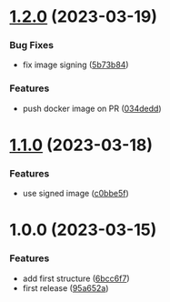 # [1.2.0](https://github.com/thibaultserti/bootstrap-golang/compare/v1.1.0...v1.2.0) (2023-03-19)


### Bug Fixes

* fix image signing ([5b73b84](https://github.com/thibaultserti/bootstrap-golang/commit/5b73b84dce340136243851d95e3c42f404aa4bc6))


### Features

* push docker image on PR ([034dedd](https://github.com/thibaultserti/bootstrap-golang/commit/034dedd78c2c07c05ffd1d453680ce110ace70cb))

# [1.1.0](https://github.com/thibaultserti/bootstrap-golang/compare/v1.0.0...v1.1.0) (2023-03-18)


### Features

* use signed image ([c0bbe5f](https://github.com/thibaultserti/bootstrap-golang/commit/c0bbe5f643e71bf92aa656d211ab7d3e6433dee3))

# 1.0.0 (2023-03-15)


### Features

* add first structure ([6bcc6f7](https://github.com/thibaultserti/bootstrap-golang/commit/6bcc6f777d0028b4e0e2ee1024273da11f3a42d0))
* first release ([95a652a](https://github.com/thibaultserti/bootstrap-golang/commit/95a652a409ee899ee12007956a43e5f3e94b576a))

